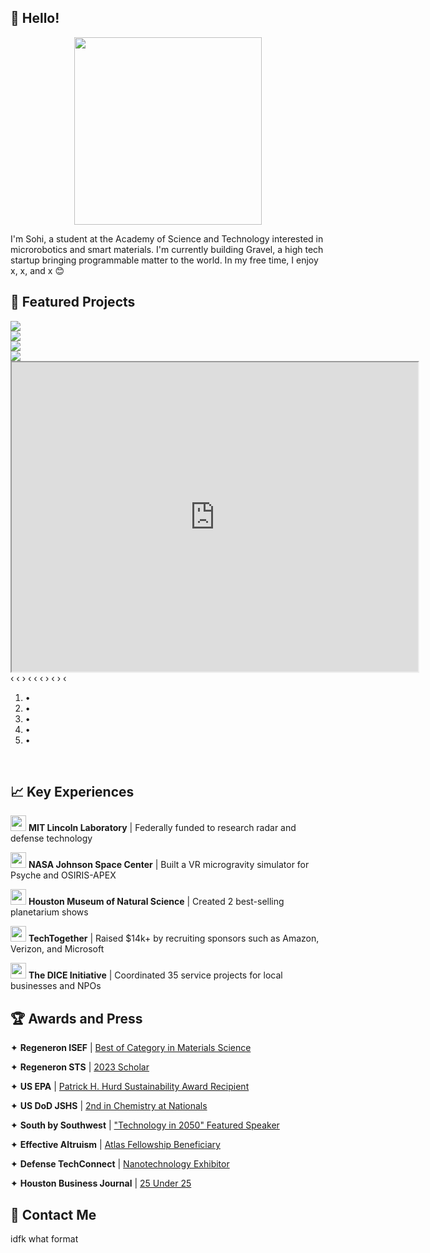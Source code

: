 ## 👋 Hello!

<center><img src="https://user-images.githubusercontent.com/69354578/215614058-5d292894-3746-4400-9361-dd739f571cf7.gif" height=300></center>
<p>I'm Sohi, a student at the Academy of Science and Technology interested in microrobotics and smart materials. I'm currently building Gravel, a high tech startup bringing programmable matter to the world. In my free time, I enjoy x, x, and x 😊</p>

## 🔧 Featured Projects

<div class="carousel">
    <div class="carousel-inner">
        <input class="carousel-open" type="radio" id="carousel-1" name="carousel" aria-hidden="true" hidden="" checked="checked">
        <div class="carousel-item">
            <img src="https://user-images.githubusercontent.com/69354578/215793348-e5b99961-e124-42e9-b845-f3f2d8ca5114.png">
        </div>
        <input class="carousel-open" type="radio" id="carousel-2" name="carousel" aria-hidden="true" hidden="">
        <div class="carousel-item">
            <img src="https://user-images.githubusercontent.com/69354578/215794709-d9cce31c-8760-41d0-a6ff-64c9ed4f193d.png">
        </div>
        <input class="carousel-open" type="radio" id="carousel-3" name="carousel" aria-hidden="true" hidden="">
        <div class="carousel-item">
            <img src="https://user-images.githubusercontent.com/69354578/215793760-ccb0b5ee-e647-44d4-adaf-fb2fa0c01421.png">
        </div>
        <input class="carousel-open" type="radio" id="carousel-4" name="carousel" aria-hidden="true" hidden="">
        <div class="carousel-item">
            <img src="https://user-images.githubusercontent.com/69354578/215830850-bcaa810c-40cf-4c35-9f52-6edeeeee2f28.png">
        </div>
        <input class="carousel-open" type="radio" id="carousel-5" name="carousel" aria-hidden="true" hidden="">
        <div class="carousel-item">
            <iframe src="https://www.youtube.com/embed/rzD94Mv5NsY" width="650" height="495"></iframe>
        </div>
        <label for="carousel-4" class="carousel-control next control-3">‹</label>
        <label for="carousel-5" class="carousel-control prev control-1">‹</label>
        <label for="carousel-2" class="carousel-control next control-1">›</label>
        <label for="carousel-3" class="carousel-control prev control-4">‹</label>
        <label for="carousel-5" class="carousel-control next control-4">‹</label>
        <label for="carousel-1" class="carousel-control prev control-2">‹</label>
        <label for="carousel-3" class="carousel-control next control-2">›</label>
        <label for="carousel-4" class="carousel-control prev control-5">‹</label>
        <label for="carousel-1" class="carousel-control next control-5">›</label>
        <label for="carousel-2" class="carousel-control prev control-3">‹</label>
        <ol class="carousel-indicators">
            <li>
                <label for="carousel-1" class="carousel-bullet">•</label>
            </li>
            <li>
                <label for="carousel-2" class="carousel-bullet">•</label>
            </li>
            <li>
                <label for="carousel-3" class="carousel-bullet">•</label>
            </li>
            <li>
                <label for="carousel-4" class="carousel-bullet">•</label>
            </li>
            <li>
                <label for="carousel-5" class="carousel-bullet">•</label>
            </li>
        </ol>
    </div>
</div>
<br>

## 📈 Key Experiences

<p><a href="https://www.ll.mit.edu/" target="_blank" rel="noopener noreferrer"><img src="https://user-images.githubusercontent.com/69354578/215586597-aec7a3e2-8bd2-4f45-8096-eacaa5976ec6.png" height=25></a>          <strong>MIT Lincoln Laboratory</strong> | Federally funded to research radar and defense technology</p>
<p><a href="https://www.nasa.gov/centers/johnson/home/index.html" target="_blank" rel="noopener noreferrer"><img src="https://user-images.githubusercontent.com/69354578/215586736-3b97dff7-baae-453a-a149-b1b80f730330.png" height=25></a>      <strong>NASA Johnson Space Center</strong> | Built a VR microgravity simulator for Psyche and OSIRIS-APEX</p>
<p><a href="https://www.hmns.org/planetarium/" target="_blank" rel="noopener noreferrer"><img src="https://user-images.githubusercontent.com/69354578/215586946-eccf09e6-1eef-47c1-a52e-4087f8c92937.png" height=25></a>      <strong>Houston Museum of Natural Science</strong> | Created 2 best-selling planetarium shows</p>
<p><a href="https://techtogether.io/" target="_blank" rel="noopener noreferrer"><img src="https://user-images.githubusercontent.com/69354578/215587123-aee87a9d-c5a2-4756-8ca3-f5f4bde54007.png" height=25></a>         <strong>TechTogether</strong> | Raised $14k+ by recruiting sponsors such as Amazon, Verizon, and Microsoft</p>
<p><a href="https://www.linkedin.com/company/the-dice-initiative" target="_blank" rel="noopener noreferrer"><img src="https://user-images.githubusercontent.com/69354578/215587287-e85fb3b5-ed86-4ada-8804-494315cdbf3b.png" height=25></a>         <strong>The DICE Initiative</strong> | Coordinated 35 service projects for local businesses and NPOs</p>

## 🏆 Awards and Press
<p>✦ <strong>Regeneron ISEF</strong> | <a href="https://www.societyforscience.org/press-release/2022-regeneron-isef-top-winners/" target="_blank" rel="noopener noreferrer">Best of Category in Materials Science</a></p>
<p>✦ <strong>Regeneron STS</strong>  | <a href="https://www.societyforscience.org/press-release/300-teen-scientists-selected-as-regeneron-sts-2023-scholars/" target="_blank" rel="noopener noreferrer">2023 Scholar</a></p>
<p>✦ <strong>US EPA</strong> | <a href="https://www.epa.gov/newsreleases/high-school-student-wins-epa-award-eco-friendly-foam-alternative" target="_blank" rel="noopener noreferrer">Patrick H. Hurd Sustainability Award Recipient</a></p>
<p>✦ <strong>US DoD JSHS</strong> | <a href="https://jshs.org/2022/04/25/2022-national-jshs-winners/" target="_blank" rel="noopener noreferrer">2nd in Chemistry at Nationals</a></p>
<p>✦ <strong>South by Southwest</strong> | <a href="https://www.sxsw.com/conference/2050-track/" target="_blank" rel="noopener noreferrer">"Technology in 2050" Featured Speaker</a></p>
<p>✦ <strong>Effective Altruism</strong> | <a href="https://www.atlasfellowship.org/" target="_blank" rel="noopener noreferrer">Atlas Fellowship Beneficiary</a></p>
<p>✦ <strong>Defense TechConnect</strong> | <a href="https://events.techconnect.org/DTCFall/" target="_blank" rel="noopener noreferrer">Nanotechnology Exhibitor</a></p>
<p>✦ <strong>Houston Business Journal</strong> | <a href="https://www.bizjournals.com/houston/inno/stories/awards/2021/10/29/meet-houston-inno-under-25-awards-honorees.html" target="_blank" rel="noopener noreferrer">25 Under 25</a></p>

## 📮 Contact Me

idfk what format

